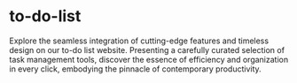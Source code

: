 # to-do-list
Explore the seamless integration of cutting-edge features and timeless design on our to-do list website. Presenting a carefully curated selection of task management tools, discover the essence of efficiency and organization in every click, embodying the pinnacle of contemporary productivity.
